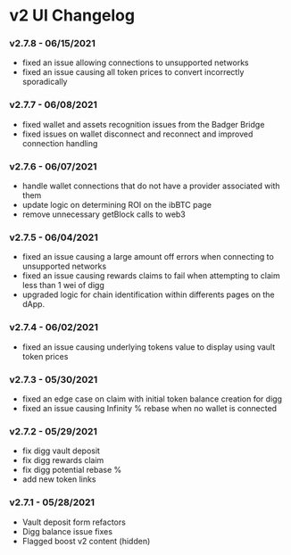 # v2 UI Changelog

### v2.7.8 - 06/15/2021

-   fixed an issue allowing connections to unsupported networks
-   fixed an issue causing all token prices to convert incorrectly sporadically

### v2.7.7 - 06/08/2021

-   fixed wallet and assets recognition issues from the Badger Bridge
-   fixed issues on wallet disconnect and reconnect and improved connection handling

### v2.7.6 - 06/07/2021

-   handle wallet connections that do not have a provider associated with them
-   update logic on determining ROI on the ibBTC page
-   remove unnecessary getBlock calls to web3

### v2.7.5 - 06/04/2021

-   fixed an issue causing a large amount off errors when connecting to unsupported networks
-   fixed an issue causing rewards claims to fail when attempting to claim less than 1 wei of digg
-   upgraded logic for chain identification within differents pages on the dApp.

### v2.7.4 - 06/02/2021

-   fixed an issue causing underlying tokens value to display using vault token prices

### v2.7.3 - 05/30/2021

-   fixed an edge case on claim with initial token balance creation for digg
-   fixed an issue causing Infinity % rebase when no wallet is connected

### v2.7.2 - 05/29/2021

-   fix digg vault deposit
-   fix digg rewards claim
-   fix digg potential rebase %
-   add new token links

### v2.7.1 - 05/28/2021

-   Vault deposit form refactors
-   Digg balance issue fixes
-   Flagged boost v2 content (hidden)
